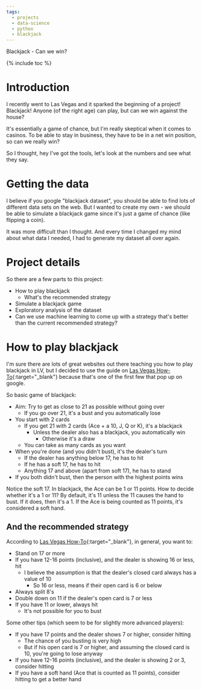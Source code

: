 ```yaml
---
tags:
  - projects
  - data-science
  - python
  - blackjack
---
```

Blackjack - Can we win?

{% include toc %}

# Introduction

I recently went to Las Vegas and it sparked the beginning of a project! Blackjack! Anyone (of the right age) can play, but can we win against the house?

It's essentially a game of chance, but I'm really skeptical when it comes to casinos. To be able to stay in business, they have to be in a net win position, so can we really win?

So I thought, hey I've got the tools, let's look at the numbers and see what they say.

# Getting the data

I believe if you google "blackjack dataset", you should be able to find lots of different data sets on the web. But I wanted to create my own - we should be able to simulate a blackjack game since it's just a game of chance (like flipping a coin).

It was more difficult than I thought. And every time I changed my mind about what data I needed, I had to generate my dataset all over again.

# Project details

So there are a few parts to this project:

- How to play blackjack
  - What's the recommended strategy
- Simulate a blackjack game
- Exploratory analysis of the dataset
- Can we use machine learning to come up with a strategy that's better than the current recommended strategy?

# How to play blackjack

I'm sure there are lots of great websites out there teaching you how to play blackjack in LV, but I decided to use the guide on [Las Vegas How-To](http://www.lasvegas-how-to.com/blackjack.php){:target="_blank"} because that's one of the first few that pop up on google.

So basic game of blackjack:

- Aim: Try to get as close to 21 as possible without going over
  - If you go over 21, it's a bust and you automatically lose
- You start with 2 cards
  - If you get 21 with 2 cards (Ace + a 10, J, Q or K), it's a blackjack
    - Unless the dealer also has a blackjack, you automatically win
      - Otherwise it's a draw
  - You can take as many cards as you want
- When you're done (and you didn't bust), it's the dealer's turn
  - If the dealer has anything below 17, he has to hit
  - If he has a soft 17, he has to hit
  - Anything 17 and above (apart from soft 17), he has to stand
- If you both didn't bust, then the person with the highest points wins

Notice the soft 17. In blackjack, the Ace can be 1 or 11 points. How to decide whether it's a 1 or 11? By default, it's 11 unless the 11 causes the hand to bust. If it does, then it's a 1. If the Ace is being counted as 11 points, it's considered a soft hand.

## And the recommended strategy

According to [Las Vegas How-To](http://www.lasvegas-how-to.com/blackjack.php){:target="_blank"}, in general, you want to:

- Stand on 17 or more
- If you have 12-16 points (inclusive), and the dealer is showing 16 or less, hit
  - I believe the assumption is that the dealer's closed card always has a value of 10
    - So 16 or less, means if their open card is 6 or below
- Always split 8's
- Double down on 11 if the dealer's open card is 7 or less
- If you have 11 or lower, always hit
  - It's not possible for you to bust

Some other tips (which seem to be for slightly more advanced players):

- If you have 17 points and the dealer shows 7 or higher, consider hitting
  - The chance of you busting is very high
  - But if his open card is 7 or higher, and assuming the closed card is 10, you're going to lose anyway
- If you have 12-16 points (inclusive), and the dealer is showing 2 or 3, consider hitting
- If you have a soft hand (Ace that is counted as 11 points), consider hitting to get a better hand
